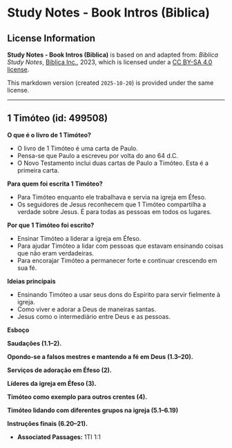 # Study Notes - Book Intros (Biblica)

## License Information

**Study Notes - Book Intros (Biblica)** is based on and adapted from: _Biblica Study Notes_, [Biblica Inc.](https://www.biblica.com/), 2023, which is licensed under a [CC BY-SA 4.0 license](https://creativecommons.org/licenses/by-sa/4.0/legalcode.en).

This markdown version (created `2025-10-20`) is provided under the same license.



--------------------------------

## 1 Timóteo (id: 499508)

**O que é o livro de 1 Timóteo?**

* O livro de 1 Timóteo é uma carta de Paulo.
* Pensa\-se que Paulo a escreveu por volta do ano 64 d.C.
* O Novo Testamento inclui duas cartas de Paulo a Timóteo. Esta é a primeira carta.

**Para quem foi escrita 1 Timóteo?**

* Para Timóteo enquanto ele trabalhava e servia na igreja em Éfeso.
* Os seguidores de Jesus reconhecem que 1 Timóteo compartilha a verdade sobre Jesus. É para todas as pessoas em todos os lugares.

**Por que 1 Timóteo foi escrito?**

* Ensinar Timóteo a liderar a igreja em Éfeso.
* Para ajudar Timóteo a lidar com pessoas que estavam ensinando coisas que não eram verdadeiras.
* Para encorajar Timóteo a permanecer forte e continuar crescendo em sua fé.

**Ideias principais**

* Ensinando Timóteo a usar seus dons do Espírito para servir fielmente à igreja.
* Como viver e adorar a Deus de maneiras santas.
* Jesus como o intermediário entre Deus e as pessoas.

**Esboço**

**Saudações (1\.1–2\).**

**Opondo\-se a falsos mestres e mantendo a fé em Deus (1\.3–20\).**

**Serviços de adoração em Éfeso (2\).**

**Líderes da igreja em Éfeso (3\).**

**Timóteo como exemplo para outros crentes (4\).**

**Timóteo lidando com diferentes grupos na igreja (5\.1–6\.19\)**

**Instruções finais (6\.20–21\).**

* **Associated Passages:** 1TI 1:1

